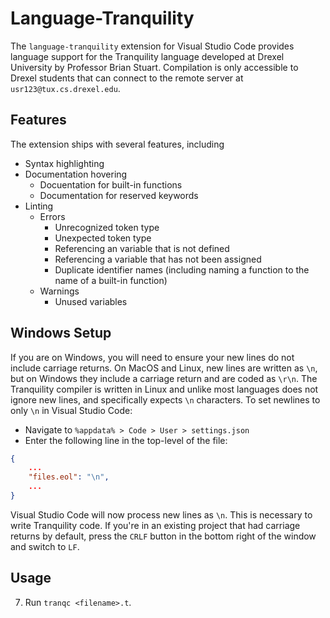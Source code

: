 # Language-Tranquility
The `language-tranquility` extension for Visual Studio Code provides language support for the Tranquility language developed at Drexel University by Professor Brian Stuart. Compilation is only accessible to Drexel students that can connect to the remote server at `usr123@tux.cs.drexel.edu`.

## Features
The extension ships with several features, including
 - Syntax highlighting
 - Documentation hovering
    - Docuentation for built-in functions
    - Documentation for reserved keywords
 - Linting
    - Errors
        - Unrecognized token type
        - Unexpected token type
        - Referencing an variable that is not defined
        - Referencing a variable that has not been assigned
        - Duplicate identifier names (including naming a function to the name of a built-in function)
    - Warnings
        - Unused variables

## Windows Setup
If you are on Windows, you will need to ensure your new lines do not include carriage returns. On MacOS and Linux, new lines are written as `\n`, but on Windows they include a carriage return and are coded as `\r\n`. The Tranquility compiler is written in Linux and unlike most languages does not ignore new lines, and specifically expects `\n` characters. To set newlines to only `\n` in Visual Studio Code:
- Navigate to `%appdata% > Code > User > settings.json`
- Enter the following line in the top-level of the file:
```json
{
    ...
    "files.eol": "\n",
    ...
}
```
Visual Studio Code will now process new lines as `\n`. This is necessary to write Tranquility code. If you're in an existing project that had carriage returns by default, press the `CRLF` button in the bottom right of the window and switch to `LF`.

## Usage
7. Run `tranqc <filename>.t`.

